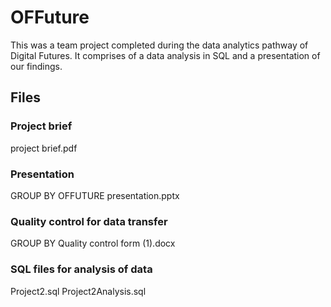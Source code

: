 # OFFuture

This was a team project completed during the data analytics pathway of Digital Futures. It comprises of a data analysis in SQL and a presentation of our findings.

## Files

### Project brief
project brief.pdf

### Presentation
GROUP BY OFFUTURE presentation.pptx

### Quality control for data transfer
GROUP BY Quality control form (1).docx

### SQL files for analysis of data
Project2.sql
Project2Analysis.sql


